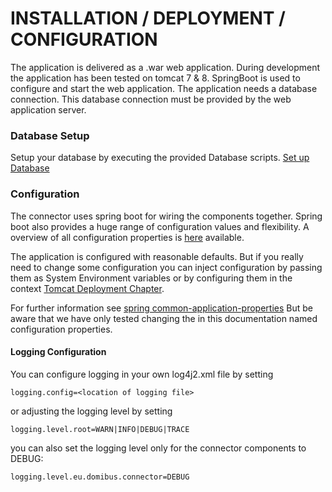 # INSTALLATION / DEPLOYMENT / CONFIGURATION

The application is delivered as a .war web application. During development the application has been tested on tomcat 7 & 8.
SpringBoot is used to configure and start the web application. The application needs a database connection. This database connection
must be provided by the web application server.




### Database Setup

Setup your database by executing the provided Database scripts. [Set up Database](database.html)

### Configuration

The connector uses spring boot for wiring the components together.
Spring boot also provides a huge range of configuration values and flexibility. 
A overview of all configuration properties is [here](domibusConnectorWebAppModule/spring-properties.html) available.

The application is configured with reasonable defaults. But if you really need to change some configuration you can inject configuration 
by passing them as System Environment variables or by configuring them in the context [Tomcat Deployment Chapter](./tomcat_deploy.html). 

For further information see [spring common-application-properties](https://docs.spring.io/spring-boot/docs/current/reference/html/common-application-properties.html)
But be aware that we have only tested changing the in this documentation named configuration properties.

#### Logging Configuration

You can configure logging in your own log4j2.xml file by setting
    
    logging.config=<location of logging file>

or adjusting the logging level by setting

    logging.level.root=WARN|INFO|DEBUG|TRACE
    
you can also set the logging level only for the connector components to DEBUG:

    logging.level.eu.domibus.connector=DEBUG
    
        



